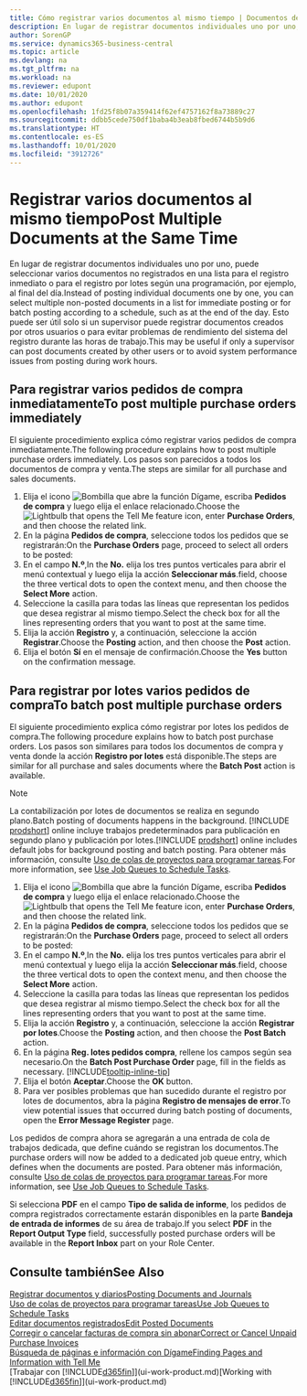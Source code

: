 ```yaml
---
title: Cómo registrar varios documentos al mismo tiempo | Documentos de Microsoft
description: En lugar de registrar documentos individuales uno por uno, puede seleccionar varios documentos no registrados en una lista para el registro por lotes, ya sea para registro inmediato o programada para, por ejemplo, al final del día.
author: SorenGP
ms.service: dynamics365-business-central
ms.topic: article
ms.devlang: na
ms.tgt_pltfrm: na
ms.workload: na
ms.reviewer: edupont
ms.date: 10/01/2020
ms.author: edupont
ms.openlocfilehash: 1fd25f8b07a359414f62ef4757162f8a73889c27
ms.sourcegitcommit: ddbb5cede750df1baba4b3eab8fbed6744b5b9d6
ms.translationtype: HT
ms.contentlocale: es-ES
ms.lasthandoff: 10/01/2020
ms.locfileid: "3912726"
---
```

# <a name="post-multiple-documents-at-the-same-time"></a><span data-ttu-id="50e13-103">Registrar varios documentos al mismo tiempo</span><span class="sxs-lookup"><span data-stu-id="50e13-103">Post Multiple Documents at the Same Time</span></span>

<span data-ttu-id="50e13-104">En lugar de registrar documentos individuales uno por uno, puede seleccionar varios documentos no registrados en una lista para el registro inmediato o para el registro por lotes según una programación, por ejemplo, al final del día.</span><span class="sxs-lookup"><span data-stu-id="50e13-104">Instead of posting individual documents one by one, you can select multiple non-posted documents in a list for immediate posting or for batch posting according to a schedule, such as at the end of the day.</span></span> <span data-ttu-id="50e13-105">Esto puede ser útil solo si un supervisor puede registrar documentos creados por otros usuarios o para evitar problemas de rendimiento del sistema del registro durante las horas de trabajo.</span><span class="sxs-lookup"><span data-stu-id="50e13-105">This may be useful if only a supervisor can post documents created by other users or to avoid system performance issues from posting during work hours.</span></span>

## <a name="to-post-multiple-purchase-orders-immediately"></a><span data-ttu-id="50e13-106">Para registrar varios pedidos de compra inmediatamente</span><span class="sxs-lookup"><span data-stu-id="50e13-106">To post multiple purchase orders immediately</span></span>

<span data-ttu-id="50e13-107">El siguiente procedimiento explica cómo registrar varios pedidos de compra inmediatamente.</span><span class="sxs-lookup"><span data-stu-id="50e13-107">The following procedure explains how to post multiple purchase orders immediately.</span></span> <span data-ttu-id="50e13-108">Los pasos son parecidos a todos los documentos de compra y venta.</span><span class="sxs-lookup"><span data-stu-id="50e13-108">The steps are similar for all purchase and sales documents.</span></span>

1. <span data-ttu-id="50e13-109">Elija el icono ![Bombilla que abre la función Dígame](media/ui-search/search_small.png "Dígame qué desea hacer"), escriba **Pedidos de compra** y luego elija el enlace relacionado.</span><span class="sxs-lookup"><span data-stu-id="50e13-109">Choose the ![Lightbulb that opens the Tell Me feature](media/ui-search/search_small.png "Tell me what you want to do") icon, enter **Purchase Orders**, and then choose the related link.</span></span>
2. <span data-ttu-id="50e13-110">En la página **Pedidos de compra**, seleccione todos los pedidos que se registrarán:</span><span class="sxs-lookup"><span data-stu-id="50e13-110">On the **Purchase Orders** page, proceed to select all orders to be posted:</span></span>
3. <span data-ttu-id="50e13-111">En el campo **N.º**,</span><span class="sxs-lookup"><span data-stu-id="50e13-111">In the **No.**</span></span> <span data-ttu-id="50e13-112">elija los tres puntos verticales para abrir el menú contextual y luego elija la acción **Seleccionar más**.</span><span class="sxs-lookup"><span data-stu-id="50e13-112">field, choose the three vertical dots to open the context menu, and then choose the **Select More** action.</span></span>
4. <span data-ttu-id="50e13-113">Seleccione la casilla para todas las líneas que representan los pedidos que desea registrar al mismo tiempo.</span><span class="sxs-lookup"><span data-stu-id="50e13-113">Select the check box for all the lines representing orders that you want to post at the same time.</span></span>
5. <span data-ttu-id="50e13-114">Elija la acción **Registro** y, a continuación, seleccione la acción **Registrar**.</span><span class="sxs-lookup"><span data-stu-id="50e13-114">Choose the **Posting** action, and then choose the **Post** action.</span></span>
6. <span data-ttu-id="50e13-115">Elija el botón **Sí** en el mensaje de confirmación.</span><span class="sxs-lookup"><span data-stu-id="50e13-115">Choose the **Yes** button on the confirmation message.</span></span>

## <a name="to-batch-post-multiple-purchase-orders"></a><span data-ttu-id="50e13-116">Para registrar por lotes varios pedidos de compra</span><span class="sxs-lookup"><span data-stu-id="50e13-116">To batch post multiple purchase orders</span></span>

<span data-ttu-id="50e13-117">El siguiente procedimiento explica cómo registrar por lotes los pedidos de compra.</span><span class="sxs-lookup"><span data-stu-id="50e13-117">The following procedure explains how to batch post purchase orders.</span></span> <span data-ttu-id="50e13-118">Los pasos son similares para todos los documentos de compra y venta donde la acción **Registro por lotes** está disponible.</span><span class="sxs-lookup"><span data-stu-id="50e13-118">The steps are similar for all purchase and sales documents where the **Batch Post** action is available.</span></span>

> [!NOTE]
> <span data-ttu-id="50e13-119">La contabilización por lotes de documentos se realiza en segundo plano.</span><span class="sxs-lookup"><span data-stu-id="50e13-119">Batch posting of documents happens in the background.</span></span> <span data-ttu-id="50e13-120">[!INCLUDE [prodshort](includes/prodshort.md)] online incluye trabajos predeterminados para publicación en segundo plano y publicación por lotes.</span><span class="sxs-lookup"><span data-stu-id="50e13-120">[!INCLUDE [prodshort](includes/prodshort.md)] online includes default jobs for background posting and batch posting.</span></span> <span data-ttu-id="50e13-121">Para obtener más información, consulte [Uso de colas de proyectos para programar tareas](admin-job-queues-schedule-tasks.md).</span><span class="sxs-lookup"><span data-stu-id="50e13-121">For more information, see [Use Job Queues to Schedule Tasks](admin-job-queues-schedule-tasks.md).</span></span>

1. <span data-ttu-id="50e13-122">Elija el icono ![Bombilla que abre la función Dígame](media/ui-search/search_small.png "Dígame qué desea hacer"), escriba **Pedidos de compra** y luego elija el enlace relacionado.</span><span class="sxs-lookup"><span data-stu-id="50e13-122">Choose the ![Lightbulb that opens the Tell Me feature](media/ui-search/search_small.png "Tell me what you want to do") icon, enter **Purchase Orders**, and then choose the related link.</span></span>  
2. <span data-ttu-id="50e13-123">En la página **Pedidos de compra**, seleccione todos los pedidos que se registrarán:</span><span class="sxs-lookup"><span data-stu-id="50e13-123">On the **Purchase Orders** page, proceed to select all orders to be posted:</span></span>
3. <span data-ttu-id="50e13-124">En el campo **N.º**,</span><span class="sxs-lookup"><span data-stu-id="50e13-124">In the **No.**</span></span> <span data-ttu-id="50e13-125">elija los tres puntos verticales para abrir el menú contextual y luego elija la acción **Seleccionar más**.</span><span class="sxs-lookup"><span data-stu-id="50e13-125">field, choose the three vertical dots to open the context menu, and then choose the **Select More** action.</span></span>
4. <span data-ttu-id="50e13-126">Seleccione la casilla para todas las líneas que representan los pedidos que desea registrar al mismo tiempo.</span><span class="sxs-lookup"><span data-stu-id="50e13-126">Select the check box for all the lines representing orders that you want to post at the same time.</span></span>
5. <span data-ttu-id="50e13-127">Elija la acción **Registro** y, a continuación, seleccione la acción **Registrar por lotes**.</span><span class="sxs-lookup"><span data-stu-id="50e13-127">Choose the **Posting** action, and then choose the **Post Batch** action.</span></span>
6. <span data-ttu-id="50e13-128">En la página **Reg. lotes pedidos compra**, rellene los campos según sea necesario.</span><span class="sxs-lookup"><span data-stu-id="50e13-128">On the **Batch Post Purchase Order** page, fill in the fields as necessary.</span></span> [!INCLUDE[tooltip-inline-tip](includes/tooltip-inline-tip_md.md)]
7. <span data-ttu-id="50e13-129">Elija el botón **Aceptar**.</span><span class="sxs-lookup"><span data-stu-id="50e13-129">Choose the **OK** button.</span></span>
8. <span data-ttu-id="50e13-130">Para ver posibles problemas que han sucedido durante el registro por lotes de documentos, abra la página **Registro de mensajes de error**.</span><span class="sxs-lookup"><span data-stu-id="50e13-130">To view potential issues that occurred during batch posting of documents, open the **Error Message Register** page.</span></span>

<span data-ttu-id="50e13-131">Los pedidos de compra ahora se agregarán a una entrada de cola de trabajos dedicada, que define cuándo se registran los documentos.</span><span class="sxs-lookup"><span data-stu-id="50e13-131">The purchase orders will now be added to a dedicated job queue entry, which defines when the documents are posted.</span></span> <span data-ttu-id="50e13-132">Para obtener más información, consulte [Uso de colas de proyectos para programar tareas](admin-job-queues-schedule-tasks.md).</span><span class="sxs-lookup"><span data-stu-id="50e13-132">For more information, see [Use Job Queues to Schedule Tasks](admin-job-queues-schedule-tasks.md).</span></span>

<span data-ttu-id="50e13-133">Si selecciona **PDF** en el campo **Tipo de salida de informe**, los pedidos de compra registrados correctamente estarán disponibles en la parte **Bandeja de entrada de informes** de su área de trabajo.</span><span class="sxs-lookup"><span data-stu-id="50e13-133">If you select **PDF** in the **Report Output Type** field, successfully posted purchase orders will be available in the **Report Inbox** part on your Role Center.</span></span>

## <a name="see-also"></a><span data-ttu-id="50e13-134">Consulte también</span><span class="sxs-lookup"><span data-stu-id="50e13-134">See Also</span></span>

[<span data-ttu-id="50e13-135">Registrar documentos y diarios</span><span class="sxs-lookup"><span data-stu-id="50e13-135">Posting Documents and Journals</span></span>](ui-post-documents-journals.md)  
[<span data-ttu-id="50e13-136">Uso de colas de proyectos para programar tareas</span><span class="sxs-lookup"><span data-stu-id="50e13-136">Use Job Queues to Schedule Tasks</span></span>](admin-job-queues-schedule-tasks.md)  
[<span data-ttu-id="50e13-137">Editar documentos registrados</span><span class="sxs-lookup"><span data-stu-id="50e13-137">Edit Posted Documents</span></span>](across-edit-posted-document.md)  
[<span data-ttu-id="50e13-138">Corregir o cancelar facturas de compra sin abonar</span><span class="sxs-lookup"><span data-stu-id="50e13-138">Correct or Cancel Unpaid Purchase Invoices</span></span>](purchasing-how-correct-cancel-unpaid-purchase-invoices.md)  
[<span data-ttu-id="50e13-139">Búsqueda de páginas e información con Dígame</span><span class="sxs-lookup"><span data-stu-id="50e13-139">Finding Pages and Information with Tell Me</span></span>](ui-search.md)  
<span data-ttu-id="50e13-140">[Trabajar con [!INCLUDE[d365fin](includes/d365fin_md.md)]](ui-work-product.md)</span><span class="sxs-lookup"><span data-stu-id="50e13-140">[Working with [!INCLUDE[d365fin](includes/d365fin_md.md)]](ui-work-product.md)</span></span>
